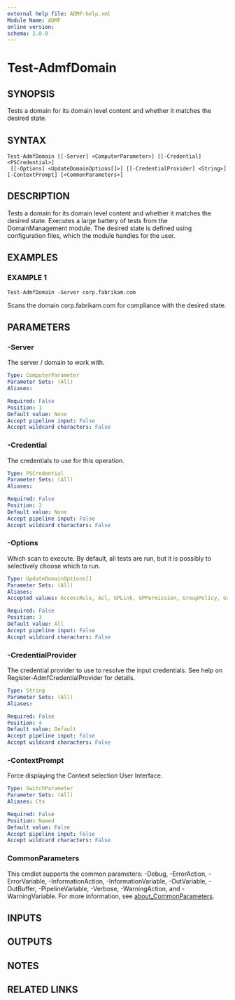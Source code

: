 ```yaml
---
external help file: ADMF-help.xml
Module Name: ADMF
online version:
schema: 2.0.0
---
```


# Test-AdmfDomain

## SYNOPSIS
Tests a domain for its domain level content and whether it matches the desired state.

## SYNTAX

```
Test-AdmfDomain [[-Server] <ComputerParameter>] [[-Credential] <PSCredential>]
 [[-Options] <UpdateDomainOptions[]>] [[-CredentialProvider] <String>] [-ContextPrompt] [<CommonParameters>]
```

## DESCRIPTION
Tests a domain for its domain level content and whether it matches the desired state.
Executes a large battery of tests from the DomainManagement module.
The desired state is defined using configuration files, which the module handles for the user.

## EXAMPLES

### EXAMPLE 1
```
Test-AdmfDomain -Server corp.fabrikam.com
```

Scans the domain corp.fabrikam.com for compliance with the desired state.

## PARAMETERS

### -Server
The server / domain to work with.

```yaml
Type: ComputerParameter
Parameter Sets: (All)
Aliases:

Required: False
Position: 1
Default value: None
Accept pipeline input: False
Accept wildcard characters: False
```

### -Credential
The credentials to use for this operation.

```yaml
Type: PSCredential
Parameter Sets: (All)
Aliases:

Required: False
Position: 2
Default value: None
Accept pipeline input: False
Accept wildcard characters: False
```

### -Options
Which scan to execute.
By default, all tests are run, but it is possibly to selectively choose which to run.

```yaml
Type: UpdateDomainOptions[]
Parameter Sets: (All)
Aliases:
Accepted values: AccessRule, Acl, GPLink, GPPermission, GroupPolicy, GroupMembership, Group, OUSoft, OUHard, PSO, Security, User, GPLinkDisable, AllLinks, GroupPolicyDelete, AllGP, Object, DomainLevel, ServiceAccount, AllContent, Default, All

Required: False
Position: 3
Default value: All
Accept pipeline input: False
Accept wildcard characters: False
```

### -CredentialProvider
The credential provider to use to resolve the input credentials.
See help on Register-AdmfCredentialProvider for details.

```yaml
Type: String
Parameter Sets: (All)
Aliases:

Required: False
Position: 4
Default value: Default
Accept pipeline input: False
Accept wildcard characters: False
```

### -ContextPrompt
Force displaying the Context selection User Interface.

```yaml
Type: SwitchParameter
Parameter Sets: (All)
Aliases: Ctx

Required: False
Position: Named
Default value: False
Accept pipeline input: False
Accept wildcard characters: False
```

### CommonParameters
This cmdlet supports the common parameters: -Debug, -ErrorAction, -ErrorVariable, -InformationAction, -InformationVariable, -OutVariable, -OutBuffer, -PipelineVariable, -Verbose, -WarningAction, and -WarningVariable. For more information, see [about_CommonParameters](http://go.microsoft.com/fwlink/?LinkID=113216).

## INPUTS

## OUTPUTS

## NOTES

## RELATED LINKS
